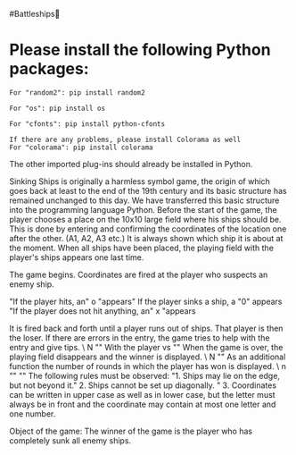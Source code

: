 
#Battleships🚢
# Please install the following Python packages:

    For "random2": pip install random2
   
    For "os": pip install os

    For "cfonts": pip install python-cfonts
    
    If there are any problems, please install Colorama as well
    For "colorama": pip install colorama

The other imported plug-ins should already be installed in Python.

Sinking Ships is originally a harmless symbol game, the origin of which goes back at least to the end of the 19th century and its basic structure has remained unchanged to this day. We have transferred this basic structure into the programming language Python. Before the start of the game, the player chooses a place on the 10x10 large field where his ships should be. This is done by entering and confirming the coordinates of the location one after the other. (A1, A2, A3 etc.) It is always shown which ship it is about at the moment. When all ships have been placed, the playing field with the player's ships appears one last time.

The game begins. Coordinates are fired at the player who suspects an enemy ship.

"If the player hits, an" o "appears" If the player sinks a ship, a "0" appears "If the player does not hit anything, an" x "appears

It is fired back and forth until a player runs out of ships. That player is then the loser. If there are errors in the entry, the game tries to help with the entry and give tips. \ N "" With the player vs "" When the game is over, the playing field disappears and the winner is displayed. \ N "" As an additional function the number of rounds in which the player has won is displayed. \ n "" "" The following rules must be observed: "1. Ships may lie on the edge, but not beyond it." 2. Ships cannot be set up diagonally. " 3. Coordinates can be written in upper case as well as in lower case, but the letter must always be in front and the coordinate may contain at most one letter and one number.

Object of the game:
The winner of the game is the player who has completely sunk all enemy ships.
    
  
